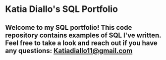 # Katia Diallo's SQL Portfolio 

## Welcome to my SQL portfolio! This code repository contains examples of SQL I've written. Feel free to take a look and reach out if you have any questions: Katiadiallo11@gmail.com
